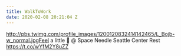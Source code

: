 ```yaml
---
title: WalkToWork
date: 2020-02-08 20:21:04 Z
---
```


 http://pbs.twimg.com/profile_images/1200120832414142465/L_Bojb-w_normal.jpgFeel a little 🤢 @ Space Needle Seattle Center Rest https://t.co/wYfM2Y8uZZ